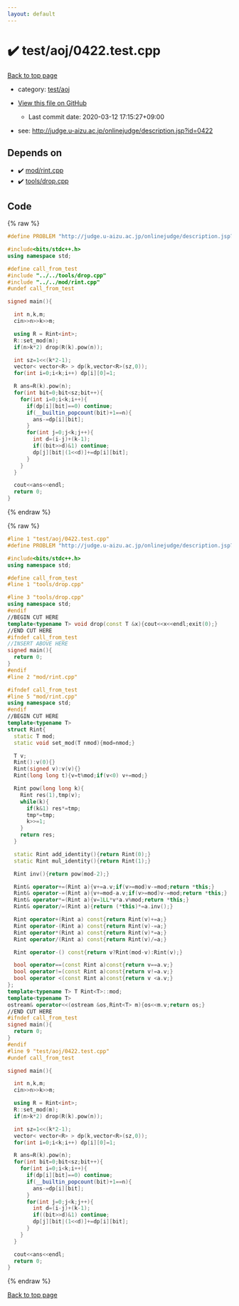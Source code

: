 ```yaml
---
layout: default
---
```


<!-- mathjax config similar to math.stackexchange -->
<script type="text/javascript" async
  src="https://cdnjs.cloudflare.com/ajax/libs/mathjax/2.7.5/MathJax.js?config=TeX-MML-AM_CHTML">
</script>
<script type="text/x-mathjax-config">
  MathJax.Hub.Config({
    TeX: { equationNumbers: { autoNumber: "AMS" }},
    tex2jax: {
      inlineMath: [ ['$','$'] ],
      processEscapes: true
    },
    "HTML-CSS": { matchFontHeight: false },
    displayAlign: "left",
    displayIndent: "2em"
  });
</script>

<script type="text/javascript" src="https://cdnjs.cloudflare.com/ajax/libs/jquery/3.4.1/jquery.min.js"></script>
<script src="https://cdn.jsdelivr.net/npm/jquery-balloon-js@1.1.2/jquery.balloon.min.js" integrity="sha256-ZEYs9VrgAeNuPvs15E39OsyOJaIkXEEt10fzxJ20+2I=" crossorigin="anonymous"></script>
<script type="text/javascript" src="../../../assets/js/copy-button.js"></script>
<link rel="stylesheet" href="../../../assets/css/copy-button.css" />


# :heavy_check_mark: test/aoj/0422.test.cpp

<a href="../../../index.html">Back to top page</a>

* category: <a href="../../../index.html#0d0c91c0cca30af9c1c9faef0cf04aa9">test/aoj</a>
* <a href="{{ site.github.repository_url }}/blob/master/test/aoj/0422.test.cpp">View this file on GitHub</a>
    - Last commit date: 2020-03-12 17:15:27+09:00


* see: <a href="http://judge.u-aizu.ac.jp/onlinejudge/description.jsp?id=0422">http://judge.u-aizu.ac.jp/onlinejudge/description.jsp?id=0422</a>


## Depends on

* :heavy_check_mark: <a href="../../../library/mod/rint.cpp.html">mod/rint.cpp</a>
* :heavy_check_mark: <a href="../../../library/tools/drop.cpp.html">tools/drop.cpp</a>


## Code

<a id="unbundled"></a>
{% raw %}
```cpp
#define PROBLEM "http://judge.u-aizu.ac.jp/onlinejudge/description.jsp?id=0422"

#include<bits/stdc++.h>
using namespace std;

#define call_from_test
#include "../../tools/drop.cpp"
#include "../../mod/rint.cpp"
#undef call_from_test

signed main(){

  int n,k,m;
  cin>>n>>k>>m;

  using R = Rint<int>;
  R::set_mod(m);
  if(n>k*2) drop(R(k).pow(n));

  int sz=1<<(k*2-1);
  vector< vector<R> > dp(k,vector<R>(sz,0));
  for(int i=0;i<k;i++) dp[i][0]=1;

  R ans=R(k).pow(n);
  for(int bit=0;bit<sz;bit++){
    for(int i=0;i<k;i++){
      if(dp[i][bit]==0) continue;
      if(__builtin_popcount(bit)+1==n){
        ans-=dp[i][bit];
      }
      for(int j=0;j<k;j++){
        int d=(i-j)+(k-1);
        if((bit>>d)&1) continue;
        dp[j][bit|(1<<d)]+=dp[i][bit];
      }
    }
  }

  cout<<ans<<endl;
  return 0;
}

```
{% endraw %}

<a id="bundled"></a>
{% raw %}
```cpp
#line 1 "test/aoj/0422.test.cpp"
#define PROBLEM "http://judge.u-aizu.ac.jp/onlinejudge/description.jsp?id=0422"

#include<bits/stdc++.h>
using namespace std;

#define call_from_test
#line 1 "tools/drop.cpp"

#line 3 "tools/drop.cpp"
using namespace std;
#endif
//BEGIN CUT HERE
template<typename T> void drop(const T &x){cout<<x<<endl;exit(0);}
//END CUT HERE
#ifndef call_from_test
//INSERT ABOVE HERE
signed main(){
  return 0;
}
#endif
#line 2 "mod/rint.cpp"

#ifndef call_from_test
#line 5 "mod/rint.cpp"
using namespace std;
#endif
//BEGIN CUT HERE
template<typename T>
struct Rint{
  static T mod;
  static void set_mod(T nmod){mod=nmod;}

  T v;
  Rint():v(0){}
  Rint(signed v):v(v){}
  Rint(long long t){v=t%mod;if(v<0) v+=mod;}

  Rint pow(long long k){
    Rint res(1),tmp(v);
    while(k){
      if(k&1) res*=tmp;
      tmp*=tmp;
      k>>=1;
    }
    return res;
  }

  static Rint add_identity(){return Rint(0);}
  static Rint mul_identity(){return Rint(1);}

  Rint inv(){return pow(mod-2);}

  Rint& operator+=(Rint a){v+=a.v;if(v>=mod)v-=mod;return *this;}
  Rint& operator-=(Rint a){v+=mod-a.v;if(v>=mod)v-=mod;return *this;}
  Rint& operator*=(Rint a){v=1LL*v*a.v%mod;return *this;}
  Rint& operator/=(Rint a){return (*this)*=a.inv();}

  Rint operator+(Rint a) const{return Rint(v)+=a;}
  Rint operator-(Rint a) const{return Rint(v)-=a;}
  Rint operator*(Rint a) const{return Rint(v)*=a;}
  Rint operator/(Rint a) const{return Rint(v)/=a;}

  Rint operator-() const{return v?Rint(mod-v):Rint(v);}

  bool operator==(const Rint a)const{return v==a.v;}
  bool operator!=(const Rint a)const{return v!=a.v;}
  bool operator <(const Rint a)const{return v <a.v;}
};
template<typename T> T Rint<T>::mod;
template<typename T>
ostream& operator<<(ostream &os,Rint<T> m){os<<m.v;return os;}
//END CUT HERE
#ifndef call_from_test
signed main(){
  return 0;
}
#endif
#line 9 "test/aoj/0422.test.cpp"
#undef call_from_test

signed main(){

  int n,k,m;
  cin>>n>>k>>m;

  using R = Rint<int>;
  R::set_mod(m);
  if(n>k*2) drop(R(k).pow(n));

  int sz=1<<(k*2-1);
  vector< vector<R> > dp(k,vector<R>(sz,0));
  for(int i=0;i<k;i++) dp[i][0]=1;

  R ans=R(k).pow(n);
  for(int bit=0;bit<sz;bit++){
    for(int i=0;i<k;i++){
      if(dp[i][bit]==0) continue;
      if(__builtin_popcount(bit)+1==n){
        ans-=dp[i][bit];
      }
      for(int j=0;j<k;j++){
        int d=(i-j)+(k-1);
        if((bit>>d)&1) continue;
        dp[j][bit|(1<<d)]+=dp[i][bit];
      }
    }
  }

  cout<<ans<<endl;
  return 0;
}

```
{% endraw %}

<a href="../../../index.html">Back to top page</a>


